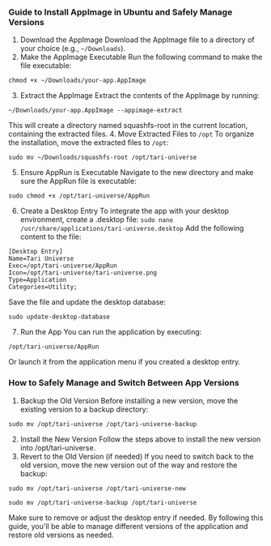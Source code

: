 ### Guide to Install AppImage in Ubuntu and Safely Manage Versions
1. Download the AppImage
Download the AppImage file to a directory of your choice (e.g., `~/Downloads`).
3. Make the AppImage Executable
Run the following command to make the file executable:
```
chmod +x ~/Downloads/your-app.AppImage
```
3. Extract the AppImage
Extract the contents of the AppImage by running:
```
~/Downloads/your-app.AppImage --appimage-extract
```
This will create a directory named squashfs-root in the current location, containing the extracted files.
4. Move Extracted Files to `/opt`
To organize the installation, move the extracted files to `/opt`:
```
sudo mv ~/Downloads/squashfs-root /opt/tari-universe
```
5. Ensure AppRun is Executable
Navigate to the new directory and make sure the AppRun file is executable:
```
sudo chmod +x /opt/tari-universe/AppRun
```
6. Create a Desktop Entry
To integrate the app with your desktop environment, create a .desktop file:
```sudo nano /usr/share/applications/tari-universe.desktop```
Add the following content to the file:
```
[Desktop Entry]
Name=Tari Universe
Exec=/opt/tari-universe/AppRun
Icon=/opt/tari-universe/tari-universe.png
Type=Application
Categories=Utility;
```
Save the file and update the desktop database:
```
sudo update-desktop-database
```
7. Run the App
You can run the application by executing:
```
/opt/tari-universe/AppRun
```
Or launch it from the application menu if you created a desktop entry.

### How to Safely Manage and Switch Between App Versions
1. Backup the Old Version
Before installing a new version, move the existing version to a backup directory:
```
sudo mv /opt/tari-universe /opt/tari-universe-backup
```
2. Install the New Version
Follow the steps above to install the new version into /opt/tari-universe.
3. Revert to the Old Version (if needed)
If you need to switch back to the old version, move the new version out of the way and restore the backup:
```
sudo mv /opt/tari-universe /opt/tari-universe-new
```
```
sudo mv /opt/tari-universe-backup /opt/tari-universe
```
Make sure to remove or adjust the desktop entry if needed.
By following this guide, you'll be able to manage different versions of the application and restore old versions as needed.
